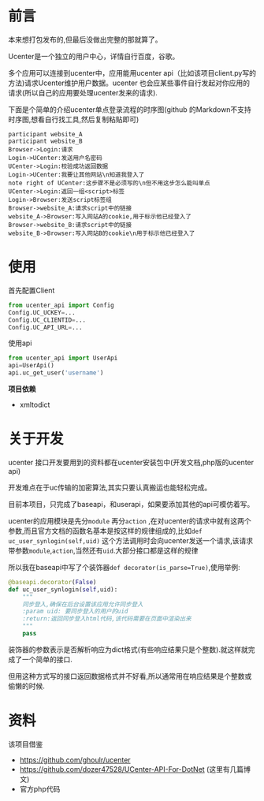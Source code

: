 # 前言

本来想打包发布的,但最后没做出完整的那就算了。

Ucenter是一个独立的用户中心，详情自行百度，谷歌。

多个应用可以连接到ucenter中，应用能用ucenter api（比如该项目client.py写的方法)请求Ucenter维护用户数据。ucenter 也会应某些事件自行发起对你应用的请求(所以自己的应用要处理ucenter发来的请求).



下面是个简单的介绍ucenter单点登录流程的时序图(github 的Markdown不支持时序图,想看自行找工具,然后复制粘贴即可)

``` sequence
participant website_A
participant website_B
Browser->Login:请求
Login->UCenter:发送用户名密码
UCenter->Login:校验成功返回数据
Login->UCenter:我要让其他网站\n知道我登入了
note right of UCenter:这步骤不是必须写的\n但不用这步怎么能叫单点
UCenter->Login:返回一组<script>标签
Login->Browser:发送script标签组
Browser->website_A:请求script中的链接
website_A->Browser:写入网站A的cookie,用于标示他已经登入了
Browser->website_B:请求script中的链接
website_B->Browser:写入网站B的cookie\n用于标示他已经登入了
```
# 使用

首先配置Client

``` python
from ucenter_api import Config
Config.UC_UCKEY=...
Config.UC_CLIENTID=...
Config.UC_API_URL=...
```

使用api

``` python
from ucenter_api import UserApi
api=UserApi()
api.uc_get_user('username')
```



**项目依赖**

- xmltodict



# 关于开发

ucenter 接口开发要用到的资料都在ucenter安装包中(开发文档,php版的ucenter api)

开发难点在于uc传输的加密算法,其实只要认真搬运也能轻松完成。

目前本项目，只完成了baseapi，和userapi，如果要添加其他的api可模仿着写。



ucenter的应用模块是先分`module` 再分`action` ,在对ucenter的请求中就有这两个参数,而且官方文档的函数名基本是按这样的规律组成的,比如`def uc_user_synlogin(self,uid)` 这个方法调用时会向ucenter发送一个请求,该请求带参数`module`,`action`,当然还有`uid`.大部分接口都是这样的规律



所以我在baseapi中写了个装饰器`def decorator(is_parse=True)`,使用举例:

``` python
@baseapi.decorator(False)
def uc_user_synlogin(self,uid):
    """
    同步登入,确保在后台设置该应用允许同步登入
    :param uid: 要同步登入的用户的uid
    :return:返回同步登入html代码,该代码需要在页面中渲染出来
    """
    pass
```

装饰器的参数表示是否解析响应为dict格式(有些响应结果只是个整数).就这样就完成了一个简单的接口.

但用这种方式写的接口返回数据格式并不好看,所以通常用在响应结果是个整数或偷懒的时候.





# 资料

该项目借鉴

- https://github.com/ghoulr/ucenter
- https://github.com/dozer47528/UCenter-API-For-DotNet (这里有几篇博文)
- 官方php代码







